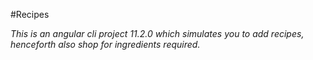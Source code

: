 #Recipes

_This is an angular cli project 11.2.0 which simulates you to add recipes, henceforth also shop for ingredients required._
